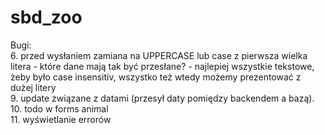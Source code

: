 # sbd_zoo

Bugi:  
6. przed wysłaniem zamiana na UPPERCASE lub case z pierwsza wielka litera  - które dane mają tak być przesłane?  - najlepiej wszystkie tekstowe, żeby było case insensitiv, wszystko też wtedy możemy prezentować z dużej litery  
9. update związane z datami (przesył daty pomiędzy backendem a bazą).  
10. todo w forms animal   
11. wyświetlanie errorów  
